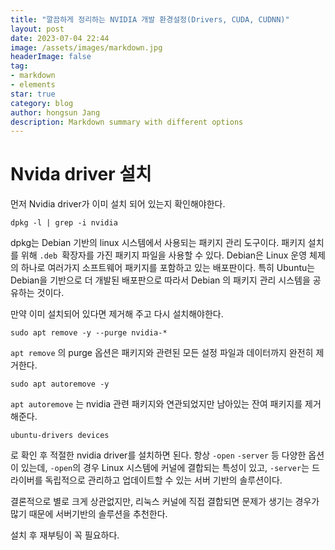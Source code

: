 ```yaml
---
title: "깔끔하게 정리하는 NVIDIA 개발 환경설정(Drivers, CUDA, CUDNN)"
layout: post
date: 2023-07-04 22:44
image: /assets/images/markdown.jpg
headerImage: false
tag:
- markdown
- elements
star: true
category: blog
author: hongsun Jang
description: Markdown summary with different options
---
```


# Nvida driver 설치
먼저 Nvidia driver가 이미 설치 되어 있는지 확인해야한다.
```
dpkg -l | grep -i nvidia
```
dpkg는 Debian 기반의 linux 시스템에서 사용되는 패키지 관리 도구이다.
패키지 설치를 위해 <code>.deb </code>확장자를 가진 패키지 파일을 사용할 수 있다.
Debian은 Linux 운영 체제의 하나로 여러가지 소프트웨어 패키지를 포함하고 있는 배포판이다. 
특히 Ubuntu는 Debian을 기반으로 더 개발된 배포판으로 따라서 Debian 의 패키지 관리 시스템을 공유하는 것이다.

만약 이미 설치되어 있다면 제거해 주고 다시 설치해야한다.
```
sudo apt remove -y --purge nvidia-*
```

<code>apt remove</code> 의 purge 옵션은 패키지와 관련된 모든 설정 파일과 데이터까지 완전히 제거한다. 

```
sudo apt autoremove -y
```

<code>apt autoremove</code> 는 nvidia 관련 패키지와 연관되었지만 남아있는 잔여 패키지를 제거해준다.


```
ubuntu-drivers devices
```
로 확인 후 적절한 nvidia driver를 설치하면 된다.
항상 <code>-open</code> <code>-server</code> 등 다양한 옵션이 있는데, <code>-open</code>의 경우 Linux 시스템에 커널에 결합되는 특성이 있고, <code>-server</code>는 드라이버를 독립적으로 관리하고 업데이트할 수 있는 서버 기반의 솔루션이다.

결론적으로 별로 크게 상관없지만, 리눅스 커널에 직접 결합되면 문제가 생기는 경우가 많기 때문에 서버기반의 솔루션을 추천한다.

설치 후 재부팅이 꼭 필요하다.



<!-- 
# Model 

![Screenshot from 2022-02-17 16-04-19.png](/assets/images/2021-02-17/Screenshot_from_2022-02-17_16-04-19.png)

- GPT **Generative Pre-trained Transformer**
    - Transformer base의 최초 논문
    - 이전 단어를 바탕으로 다음 단어를 예측하는 방법으로 훈련된다.
    - 문맥파악에 약점이 있다.
    
- BERT ****Bidirectional Encoder Representations from Transformers****
    
    : Nest Sentence prediction을 바탕으로 자연스럽게 문맥을 파악할 수 있다.
    
    - Masked 된 단어를 예측하는 양방향 (문맥) 바탕 예측으로 훈련된다.
    - NSP를 도입하여 문장간의 관계도 학습할 수 있다.

- Bert 기반 모델
    - RoBERTa(19년) - FaceBook ****A Robustly Optimized BERT Pretraining Approach****
        
        → 단방향 학습인 GPT가 Parameter 수와 학습데이터를 늘리자 좋은 성능? 왜?
        
        1. Bert의 고정된 Mask로 반복 학습 → Dynamic Masking 도입
        2. 두 문장간의 예측이 의미가 있을까? → NSP 제거
        3. 학습데이터 16G → 학습데이터 160G
        
    - ****ALBERT(19년) A L****ittle **BERT** for Self-supervised Learning of Language Representations
        
        NSP → SOP(Sentence order prediction)으로 학습
        
        Transformer 구조 개선 → 모델사이즈 감소
        
    - ELECTRA(20년)
        
        ****Pre-training Text Encoders as Discriminators Rather Than Generators****
        
        MLM(Masked Language Model)을 개선시킨 RTD(Replaced Token Detection)
        
        - 이해를 위한 이미지
            
            ![Screenshot from 2022-02-17 16-23-27.png](/assets/images/2021-02-17/Screenshot_from_2022-02-17_16-23-27.png)
            
        
        [MASK] 토큰을 작은 Generator로 생성하고 Discriminator로 가짜 토큰인지 아닌지 판별하는 방식으로 학습한다.
        
        효과 ? BERT는 [MASK] 토큰에 대해서만 학습하지만 ELECTRA는 모든 토큰에 대해서 학습할 수 있어 효율적인 학습이 된다.
        

![Screenshot from 2022-02-17 16-30-44.png](/assets/images/2021-02-17/Screenshot_from_2022-02-17_16-30-44.png)

![Screenshot from 2022-02-17 16-31-08.png](/assets/images/2021-02-17/Screenshot_from_2022-02-17_16-31-08.png)

- Pretrained Model의 목표
    1. Model downsizing: 모델의 크기가 너무 커서 메모리에 들어가지 못한다.
    2. Train Resource downsizing: 학습이 오래걸린다.
    3. Memory degradation: 모델에 따라 일정 수준이상 복잡해지면 모델 성능이 떨어진다
-->